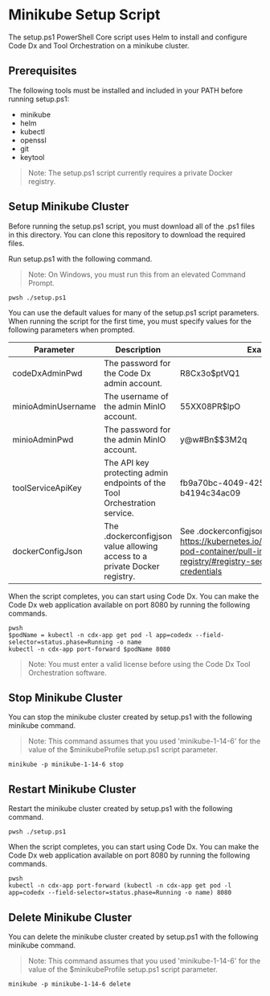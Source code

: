 
# Minikube Setup Script

The setup.ps1 PowerShell Core script uses Helm to install and configure Code Dx and Tool Orchestration on a minikube cluster.

## Prerequisites

The following tools must be installed and included in your PATH before running setup.ps1:

- minikube
- helm
- kubectl
- openssl
- git
- keytool

>Note: The setup.ps1 script currently requires a private Docker registry.

## Setup Minikube Cluster

Before running the setup.ps1 script, you must download all of the .ps1 files in this directory. You can clone this repository to download the required files.

Run setup.ps1 with the following command. 

>Note: On Windows, you must run this from an elevated Command Prompt.

```
pwsh ./setup.ps1
```

You can use the default values for many of the setup.ps1 script parameters. When running the script for the first time, you must specify values for the following parameters when prompted.

| Parameter | Description | Example |
|---|---|---|
| codeDxAdminPwd | The password for the Code Dx admin account. | R8Cx3o$ptVQ1 |
| minioAdminUsername | The username of the admin MinIO account. | 55XX08PR$lpO |
| minioAdminPwd | The password for the admin MinIO account. | y@w#Bn$$3M2q |
| toolServiceApiKey | The API key protecting admin endpoints of the Tool Orchestration service. | fb9a70bc-4049-4250-a676-b4194c34ac09 |
| dockerConfigJson | The .dockerconfigjson value allowing access to a private Docker registry. | See .dockerconfigjson at https://kubernetes.io/docs/tasks/configure-pod-container/pull-image-private-registry/#registry-secret-existing-credentials |

When the script completes, you can start using Code Dx. You can make the Code Dx web application available on port 8080 by running the following commands.

```
pwsh
$podName = kubectl -n cdx-app get pod -l app=codedx --field-selector=status.phase=Running -o name
kubectl -n cdx-app port-forward $podName 8080
```

>Note: You must enter a valid license before using the Code Dx Tool Orchestration software.

## Stop Minikube Cluster

You can stop the minikube cluster created by setup.ps1 with the following minikube command.

>Note: This command assumes that you used 'minikube-1-14-6' for the value of the $minikubeProfile setup.ps1 script parameter.

```
minikube -p minikube-1-14-6 stop
```

## Restart Minikube Cluster

Restart the minikube cluster created by setup.ps1 with the following command.

```
pwsh ./setup.ps1
```

When the script completes, you can start using Code Dx. You can make the Code Dx web application available on port 8080 by running the following commands.

```
pwsh
kubectl -n cdx-app port-forward (kubectl -n cdx-app get pod -l app=codedx --field-selector=status.phase=Running -o name) 8080
```


## Delete Minikube Cluster

You can delete the minikube cluster created by setup.ps1 with the following minikube command.

>Note: This command assumes that you used 'minikube-1-14-6' for the value of the $minikubeProfile setup.ps1 script parameter.

```
minikube -p minikube-1-14-6 delete
```
